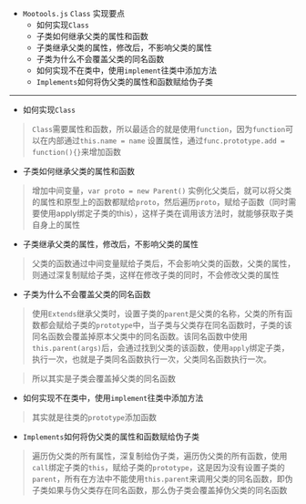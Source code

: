 - `Mootools.js` `Class` 实现要点
    - 如何实现`Class` 
    - 子类如何继承父类的属性和函数
    - 子类继承父类的属性，修改后，不影响父类的属性
    - 子类为什么不会覆盖父类的同名函数
    - 如何实现不在类中，使用`implement`往类中添加方法
    - `Implements`如何将伪父类的属性和函数赋给伪子类

---
- 如何实现`Class`
> `Class`需要属性和函数，所以最适合的就是使用`function`，因为`function`可以在内部通过`this.name = name` 设置属性，通过`func.prototype.add = function(){}`来增加函数
- 子类如何继承父类的属性和函数
> 增加中间变量，`var proto = new Parent()` 实例化父类后，就可以将父类的属性和原型上的函数都赋给`proto`，然后遍历`proto`，赋给子函数（同时需要使用apply绑定子类的this），这样子类在调用该方法时，就能够获取子类自身上的属性
- 子类继承父类的属性，修改后，不影响父类的属性
> 父类的函数通过中间变量赋给子类后，不会影响父类的函数，父类的属性，则通过深复制赋给子类，这样在修改子类的同时，不会修改父类的属性
- 子类为什么不会覆盖父类的同名函数
> 使用`Extends`继承父类时，设置子类的`parent`是父类的名称，父类的所有函数都会赋给子类的`prototype`中，当子类与父类存在同名函数时，子类的该同名函数会覆盖掉原本父类中的同名函数。该同名函数中使用`this.parent(args)`后，会通过找到父类的该函数，使用`apply`绑定子类，执行一次，也就是子类同名函数执行一次，父类同名函数执行一次。

> 所以其实是子类会覆盖掉父类的同名函数
- 如何实现不在类中，使用`implement`往类中添加方法
> 其实就是往类的`prototype`添加函数
- `Implements`如何将伪父类的属性和函数赋给伪子类
> 遍历伪父类的所有属性，深复制给伪子类，遍历伪父类的所有函数，使用`call`绑定子类的`this`，赋给子类的`prototype`，这是因为没有设置子类的`parent`，所有在方法中不能使用`this.parent`来调用父类的同名函数，即伪子类如果与伪父类存在同名函数，那么伪子类会覆盖掉伪父类的同名函数